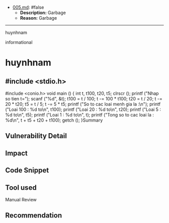 
- [005.md](processed/false/specs/005.md): #false
  - **Description:** Garbage
  - **Reason:** Garbage

---

huynhnam

informational

# huynhnam

## #include <stdio.h>
#include <conio.h>
void
main ()
{
  int t, t100, t20, t5;
  clrscr ();
  printf ("Nhap so tien t=");
  scanf ("%d", &t);
  t100 = t / 100;
  t -= 100 * t100;
  t20 = t / 20;
  t -= 20 * t20;
  t5 = t / 5;
  t -= 5 * t5;
  printf ("So to cac loai menh gia la :\n");
  printf ("Loai 100 : %d to\n", t100);
  printf ("Loai 20 : %d to\n", t20);
  printf ("Loai 5 : %d to\n", t5);
  printf ("Loai 1 : %d to\n", t);
  printf ("Tong so to cac loai la : %d\n", t + t5 + t20 + t100);
  getch ();
}Summary

## Vulnerability Detail

## Impact

## Code Snippet

## Tool used

Manual Review

## Recommendation
